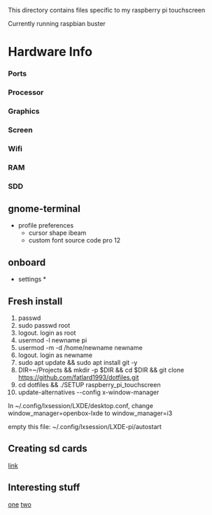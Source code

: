 This directory contains files specific to my raspberry pi touchscreen

Currently running raspbian buster

Hardware Info
=============

### Ports

### Processor

### Graphics

### Screen

### Wifi

### RAM

### SDD


## gnome-terminal

* profile preferences
  * cursor shape ibeam
  * custom font source code pro 12

## onboard

* settings
	*

## Fresh install

1. passwd
2. sudo passwd root
3. logout. login as root
4. usermod -l newname pi
5. usermod -m -d /home/newname newname
6. logout. login as newname
8. sudo apt update && sudo apt install git -y
9. DIR=~/Projects && mkdir -p $DIR && cd $DIR && git clone https://github.com/fatlard1993/dotfiles.git
10. cd dotfiles && ./SETUP raspberry_pi_touchscreen
11. update-alternatives --config x-window-manager

In ~/.config/lxsession/LXDE/desktop.conf, change window_manager=openbox-lxde to window_manager=i3

empty this file: ~/.config/lxsession/LXDE-pi/autostart

## Creating sd cards

[link](https://www.raspberrypi.org/documentation/installation/installing-images/linux.md)

## Interesting stuff

[one](https://www.raspberrypi.org/forums/viewtopic.php?f=63&t=58432)
[two](https://www.raspberrypi.org/forums/viewtopic.php?t=24933)